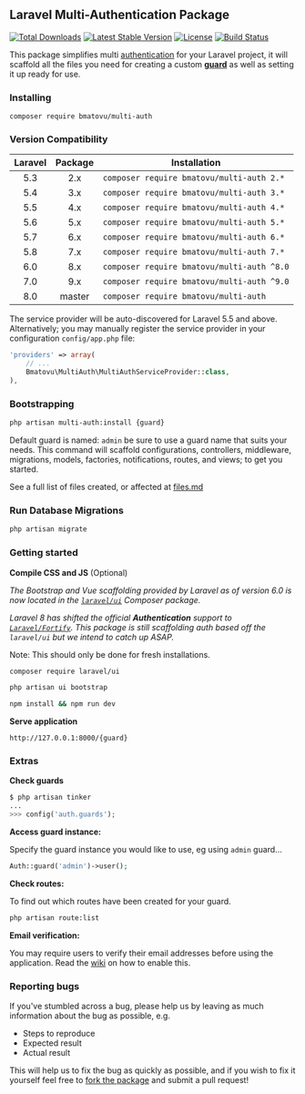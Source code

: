 ## Laravel Multi-Authentication Package

[![Total Downloads](https://poser.pugx.org/bmatovu/multi-auth/downloads)](https://packagist.org/packages/bmatovu/multi-auth)
[![Latest Stable Version](https://poser.pugx.org/bmatovu/multi-auth/v/stable)](https://packagist.org/packages/bmatovu/multi-auth)
[![License](https://poser.pugx.org/bmatovu/multi-auth/license)](https://packagist.org/packages/bmatovu/multi-auth)
[![Build Status](https://travis-ci.org/mtvbrianking/multi-auth.svg?branch=master)](https://travis-ci.org/mtvbrianking/multi-auth)

This package simplifies multi [authentication](https://laravel.com/docs/master/authentication) for your Laravel project, 
it will scaffold all the files you need for creating a custom [**guard**](https://laravel.com/docs/master/authentication#adding-custom-guards) as well as setting it up ready for use.
### Installing
```
composer require bmatovu/multi-auth
```
### Version Compatibility

| Laravel | Package | Installation                              |
| :-----: | :----: | ------------------------------------------ |
| 5.3     | 2.x    | `composer require bmatovu/multi-auth 2.*`  |
| 5.4     | 3.x    | `composer require bmatovu/multi-auth 3.*`  |
| 5.5     | 4.x    | `composer require bmatovu/multi-auth 4.*`  |
| 5.6     | 5.x    | `composer require bmatovu/multi-auth 5.*`  |
| 5.7     | 6.x    | `composer require bmatovu/multi-auth 6.*`  |
| 5.8     | 7.x    | `composer require bmatovu/multi-auth 7.*`  |
| 6.0     | 8.x    | `composer require bmatovu/multi-auth ^8.0` |
| 7.0     | 9.x    | `composer require bmatovu/multi-auth ^9.0` |
| 8.0     | master | `composer require bmatovu/multi-auth`      |

The service provider will be auto-discovered for Laravel 5.5 and above. Alternatively; you may manually register the service provider in your configuration `config/app.php` file:

```php
'providers' => array(
    // ...
    Bmatovu\MultiAuth\MultiAuthServiceProvider::class,
),
```

### Bootstrapping

```bash
php artisan multi-auth:install {guard}
```

Default guard is named: `admin` be sure to use a guard name that suits your needs.
This command will scaffold configurations, controllers, middleware, migrations, models, factories, notifications, routes, and views; to get you started.

See a full list of files created, or affected at [files.md](https://github.com/mtvbrianking/multi-auth/blob/master/files.md)

### Run Database Migrations

```bash
php artisan migrate
```

### Getting started

**Compile CSS and JS** (Optional)

_The Bootstrap and Vue scaffolding provided by Laravel as of version 6.0 is now located in the [`laravel/ui`](https://laravel.com/docs/7.x/frontend) Composer package._

_Laravel 8 has shifted the official **Authentication** support to [`Laravel/Fortify`](https://github.com/laravel/fortify). This package is still scaffolding auth based off the `laravel/ui` but we intend to catch up ASAP._

Note: This should only be done for fresh installations.

```bash
composer require laravel/ui

php artisan ui bootstrap

npm install && npm run dev
```

**Serve application**

```
http://127.0.0.1:8000/{guard}
```

### Extras

**Check guards**

```php
$ php artisan tinker
...
>>> config('auth.guards');
```

**Access guard instance:**

Specify the guard instance you would like to use, eg using `admin` guard...

```php
Auth::guard('admin')->user();
```

**Check routes:** 

To find out which routes have been created for your guard.

```bash
php artisan route:list
```

**Email verification:** 

You may require users to verify their email addresses before using the application. 
Read the [wiki](https://github.com/mtvbrianking/multi-auth/wiki/Email-Verification) on how to enable this.

### Reporting bugs

If you've stumbled across a bug, please help us by leaving as much information about the bug as possible, e.g.
- Steps to reproduce
- Expected result
- Actual result

This will help us to fix the bug as quickly as possible, and if you wish to fix it yourself feel free to [fork the package](https://github.com/mtvbrianking/multi-auth) and submit a pull request!
